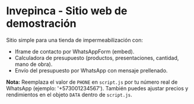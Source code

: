 # Invepinca - Sitio web de demostración

Sitio simple para una tienda de impermeabilización con:
- Iframe de contacto por WhatsAppForm (embed).
- Calculadora de presupuesto (productos, presentaciones, cantidad, mano de obra).
- Envío del presupuesto por WhatsApp con mensaje prellenado.

**Nota:** Reemplaza el valor de `PHONE` en `script.js` por tu número real de WhatsApp (ejemplo: '+573001234567').
También puedes ajustar precios y rendimientos en el objeto `DATA` dentro de `script.js`.

